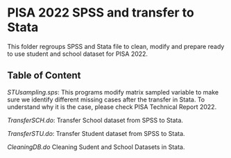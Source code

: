 # PISA 2022 SPSS and transfer to Stata

This folder regroups SPSS and Stata file to clean, modify and prepare ready to use student and school dataset for PISA 2022.

## Table  of Content

_STUsampling.sps_: This programs modify matrix sampled variable to make sure we identify different missing cases after the transfer in Stata. To understand why it is the case, please check PISA Technical Report 2022.

_TransferSCH.do_: Transfer School dataset from SPSS to Stata.

_TransferSTU.do_: Transfer Student dataset from SPSS to Stata.

_CleaningDB.do_ Cleaning Sudent and School Datasets in Stata.
